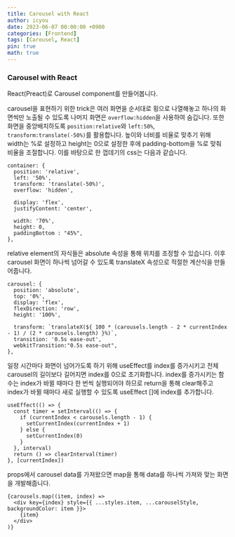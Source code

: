 ```yaml
---
title: Carousel with React
author: icyou
date: 2023-06-07 00:00:00 +0900
categories: [Frontend]
tags: [Carousel, React]
pin: true
math: true
---
```


### Carousel with React
React(Preact)로 Carousel component를 만들어봅니다.  

carousel을 표현하기 위한 trick은 여러 화면을 순서대로 횡으로 나열해놓고 하나의 화면씩만 노출될 수 있도록 나머지 화면은 `overflow:hidden`을 사용하여 숨깁니다. 또한 화면을 중앙배치하도록 `position:relative`와 `left:50%`, `transform:translate(-50%)`를 활용합니다. 높이와 너비를 비율로 맞추기 위해 width는 %로 설정하고 height는 0으로 설정한 후에 padding-bottom을 %로 맞춰 비율을 조절합니다. 이를 바탕으로 한 껍데기의 css는 다음과 같습니다.  
```
container: {
  position: 'relative',
  left: '50%',
  transform: 'translate(-50%)',
  overflow: 'hidden',
  
  display: 'flex',
  justifyContent: 'center',
      
  width: '70%',
  height: 0,
  paddingBottom : "45%",
},
```  

relative element의 자식들은 absolute 속성을 통해 위치를 조정할 수 있습니다. 이후 carousel 화면이 하나씩 넘어갈 수 있도록 translateX 속성으로 적절한 계산식을 만들어줍니다.  
```
carousel: {
  position: 'absolute',
  top: '0%',
  display: 'flex',
  flexDirection: 'row',
  height: '100%',
  
  transform: `translateX(${ 100 * (carousels.length - 2 * currentIndex - 1) / (2 * carousels.length) }%)`,
  transition: '0.5s ease-out',
  webkitTransition:"0.5s ease-out",
},
```  

일정 시간마다 화면이 넘어가도록 하기 위해 useEffect를 index를 증가시키고 전체 carousel의 길이보다 길어지면 index를 0으로 초기화합니다. index를 증가시키는 함수는 index가 바뀔 때마다 한 번씩 실행되어야 하므로 return을 통해 clear해주고 index가 바뀔 때마다 새로 실행할 수 있도록 useEffect []에 index를 추가합니다.  
```
useEffect(() => {
  const timer = setInterval(() => {
    if (currentIndex < carousels.length - 1) {
      setCurrentIndex(currentIndex + 1)
    } else {
      setCurrentIndex(0)
    }
  }, interval)
  return () => clearInterval(timer)
}, [currentIndex])
```


props에서 carousel data를 가져왔으면 map을 통해 data를 하나씩 가져와 맞는 화면을 개발해줍니다.  
```
{carousels.map((item, index) =>
  <div key={index} style={{ ...styles.item, ...carouselStyle, backgroundColor: item }}>
    {item}
  </div>
)}
```